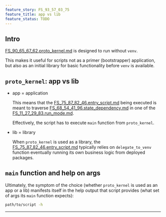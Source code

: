 ```yaml
---
feature_story: FS_93_57_03_75
feature_title: app vs lib
feature_status: TODO
---
```


## Intro

[FS_90_65_67_62.proto_kernel.md][FS_90_65_67_62.proto_kernel.md] is designed to run without `venv`.

This makes it useful for scripts not as a primer (bootstrapper) application,
but also as an initial library for basic functionality before `venv` is available.

## `proto_kernel`: app vs lib

*   app = application

    This means that the [FS_75_87_82_46.entry_script.md][FS_75_87_82_46.entry_script.md] being executed
    is meant to traverse [FS_68_54_41_96.state_dependency.md][FS_68_54_41_96.state_dependency.md] in
    one of the [FS_11_27_29_83.run_mode.md][FS_11_27_29_83.run_mode.md].

    Effectively, the script has to execute `main` function from `proto_kernel`.

*   lib = library

    When `proto_kernel` is used as a library, the [FS_75_87_82_46.entry_script.md][FS_75_87_82_46.entry_script.md]
    typically relies on `delegate_to_venv` function eventually running its own business logic from deployed packages.

## `main` function and help on args

Ultimately, the symptom of the choice (whether `proto_kernel` is used as an app or a lib)
manifests itself in the help output that script provides (what set of args its `main` function expects):

```sh
path/to/script -h
```

---

[FS_90_65_67_62.proto_kernel.md]: FS_90_65_67_62.proto_kernel.md
[FS_75_87_82_46.entry_script.md]: FS_75_87_82_46.entry_script.md
[FS_68_54_41_96.state_dependency.md]: FS_68_54_41_96.state_dependency.md
[FS_11_27_29_83.run_mode.md]: FS_11_27_29_83.run_mode.md
